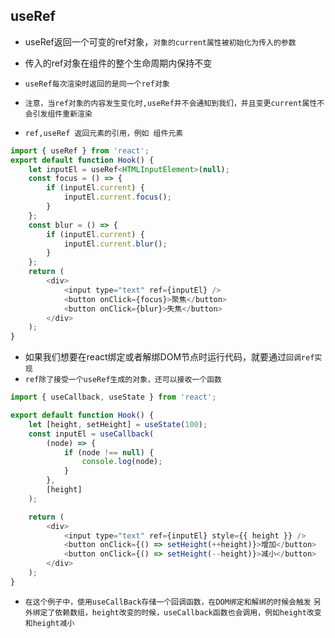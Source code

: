 ## useRef
* useRef返回一个可变的ref对象，`对象的current属性被初始化为传入的参数`
* 传入的ref对象在组件的整个生命周期内保持不变
* `useRef每次渲染时返回的是同一个ref对象`
* `注意，当ref对象的内容发生变化时,useRef并不会通知到我们，并且变更current属性不会引发组件重新渲染`

* `ref,useRef 返回元素的引用，例如 组件元素`

```javascript
import { useRef } from 'react';
export default function Hook() {
    let inputEl = useRef<HTMLInputElement>(null);
    const focus = () => {
        if (inputEl.current) {
            inputEl.current.focus();
        }
    };
    const blur = () => {
        if (inputEl.current) {
            inputEl.current.blur();
        }
    };
    return (
        <div>
            <input type="text" ref={inputEl} />
            <button onClick={focus}>聚焦</button>
            <button onClick={blur}>失焦</button>
        </div>
    );
}
```

* 如果我们想要在react绑定或者解绑DOM节点时运行代码，就要通过`回调ref实现`
* `ref除了接受一个useRef生成的对象，还可以接收一个函数`
```javascript
import { useCallback, useState } from 'react';

export default function Hook() {
    let [height, setHeight] = useState(100);
    const inputEl = useCallback(
        (node) => {
            if (node !== null) {
                console.log(node);
            }
        },
        [height]
    );

    return (
        <div>
            <input type="text" ref={inputEl} style={{ height }} />
            <button onClick={() => setHeight(++height)}>增加</button>
            <button onClick={() => setHeight(--height)}>减小</button>
        </div>
    );
}
```
* `在这个例子中，使用useCallBack存储一个回调函数，在DOM绑定和解绑的时候会触发`
`另外绑定了依赖数组，height改变的时候，useCallback函数也会调用，例如height改变和height减小`

